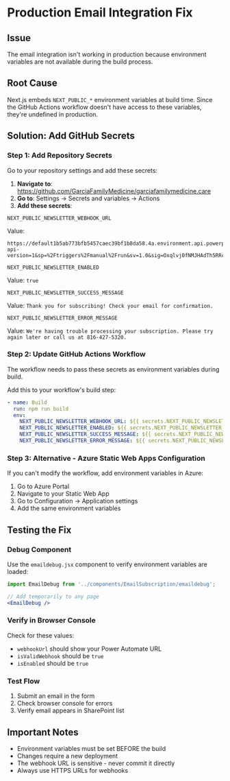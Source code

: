 # Production Email Integration Fix

## Issue
The email integration isn't working in production because environment variables are not available during the build process.

## Root Cause
Next.js embeds `NEXT_PUBLIC_*` environment variables at build time. Since the GitHub Actions workflow doesn't have access to these variables, they're undefined in production.

## Solution: Add GitHub Secrets

### Step 1: Add Repository Secrets
Go to your repository settings and add these secrets:

1. **Navigate to**: https://github.com/GarciaFamilyMedicine/garciafamilymedicine.care
2. **Go to**: Settings → Secrets and variables → Actions
3. **Add these secrets**:

```
NEXT_PUBLIC_NEWSLETTER_WEBHOOK_URL
```
Value:
```
https://default1b5ab773bfb5457caec39bf1b8da58.4a.environment.api.powerplatform.com:443/powerautomate/automations/direct/workflows/ecb3dbc92616416ba209fd546a09b200/triggers/manual/paths/invoke/?api-version=1&sp=%2Ftriggers%2Fmanual%2Frun&sv=1.0&sig=Oxqlvj0fNMJHAdTh5RRcJXGWnpx6eggZQk65OHTgy3M
```

```
NEXT_PUBLIC_NEWSLETTER_ENABLED
```
Value: `true`

```
NEXT_PUBLIC_NEWSLETTER_SUCCESS_MESSAGE
```
Value: `Thank you for subscribing! Check your email for confirmation.`

```
NEXT_PUBLIC_NEWSLETTER_ERROR_MESSAGE
```
Value: `We're having trouble processing your subscription. Please try again later or call us at 816-427-5320.`

### Step 2: Update GitHub Actions Workflow
The workflow needs to pass these secrets as environment variables during build.

Add this to your workflow's build step:
```yaml
- name: Build
  run: npm run build
  env:
    NEXT_PUBLIC_NEWSLETTER_WEBHOOK_URL: ${{ secrets.NEXT_PUBLIC_NEWSLETTER_WEBHOOK_URL }}
    NEXT_PUBLIC_NEWSLETTER_ENABLED: ${{ secrets.NEXT_PUBLIC_NEWSLETTER_ENABLED }}
    NEXT_PUBLIC_NEWSLETTER_SUCCESS_MESSAGE: ${{ secrets.NEXT_PUBLIC_NEWSLETTER_SUCCESS_MESSAGE }}
    NEXT_PUBLIC_NEWSLETTER_ERROR_MESSAGE: ${{ secrets.NEXT_PUBLIC_NEWSLETTER_ERROR_MESSAGE }}
```

### Step 3: Alternative - Azure Static Web Apps Configuration
If you can't modify the workflow, add environment variables in Azure:

1. Go to Azure Portal
2. Navigate to your Static Web App
3. Go to Configuration → Application settings
4. Add the same environment variables

## Testing the Fix

### Debug Component
Use the `emaildebug.jsx` component to verify environment variables are loaded:

```jsx
import EmailDebug from '../components/EmailSubscription/emaildebug';

// Add temporarily to any page
<EmailDebug />
```

### Verify in Browser Console
Check for these values:
- `webhookUrl` should show your Power Automate URL
- `isValidWebhook` should be `true`
- `isEnabled` should be `true`

### Test Flow
1. Submit an email in the form
2. Check browser console for errors
3. Verify email appears in SharePoint list

## Important Notes
- Environment variables must be set BEFORE the build
- Changes require a new deployment
- The webhook URL is sensitive - never commit it directly
- Always use HTTPS URLs for webhooks